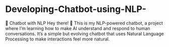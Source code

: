 # Developing-Chatbot-using-NLP-
🤖 Chatbot with NLP  Hey there! 👋 This is my NLP-powered chatbot, a project where I’m learning how to make AI understand and respond to human conversations. It’s a simple but evolving chatbot that uses Natural Language Processing to make interactions feel more natural.
